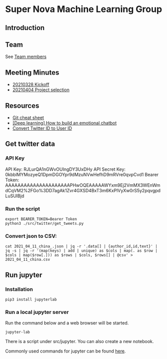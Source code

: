 # Super Nova Machine Learning Group

## Introduction

## Team
See [Team members](./team/team.md)

## Meeting Minutes
- [20210328 Kickoff](./meetingminutes/20210328.md)
- [20210404 Project selection](./meetingminutes/20210404.md)

## Resources 
- [Git cheat sheet](./resources/git.md)
- [[Deep learning] How to build an emotional chatbot](https://towardsdatascience.com/deep-learning-how-to-build-an-emotional-chatbot-part-1-bert-sentiment-predictor-3deebdb7ea30)
- [Convert Twitter ID to User ID](https://tweeterid.com/)

## Get twitter data

### API Key

API Key: RJLurQA1nGWvOUIngDY3UxDHy
API Secret Key: 0kbblMYMozyeQ1DpmDGOYpr9dMzuNVwHefhD9mRVre0qvpCvd1
Bearer Token: AAAAAAAAAAAAAAAAAAAAAPHwOQEAAAAAWYxm9Ej2VmMX3WEnWmdCqVM2%2FGo%3DD7agAk1Zvr4GXSD4BxT3m6KxPlVyXw0rS5y2pqvgpdLuSUIBjd

### Run the script

```shell script
export BEARER_TOKEN=Bearer Token
python3 ./src/twitter/get_tweets.py
```

### Convert json to CSV:

```
cat 2021_04_11_china_.json | jq -r '.data[] | {author_id,id,text}' | jq -s | jq -r '(map(keys) | add | unique) as $cols | map(. as $row | $cols | map($row[.])) as $rows | $cols, $rows[] | @csv' > 2021_04_11_china.csv
```

## Run jupyter

### Installation

```shell script
pip3 install jupyterlab
```

### Run a local jupyter server
Run the command below and a web browser will be started.
```shell script
jupyter-lab
```

There is a script under src/jupyter. You can also create a new notebook.

Commonly used commands for jupyter can be found [here](http://maxmelnick.com/2016/04/19/python-beginner-tips-and-tricks.html).

